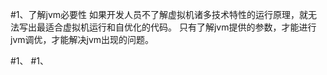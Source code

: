 #1、了解jvm必要性
    如果开发人员不了解虚拟机诸多技术特性的运行原理，就无法写出最适合虚拟机运行和自优化的代码。
    只有了解jvm提供的参数，才能进行jvm调优，才能解决jvm出现的问题。

#1、
#1、
